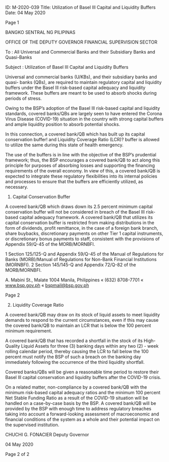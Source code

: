 ID: M-2020-039
Title: Utilization of Basel III Capital and Liquidity Buffers
Date: 04 May 2020

Page 1

BANGKO SENTRAL NG PILIPINAS

OFFICE OF THE DEPUTY GOVERNOR FINANCIAL SUPERVISION SECTOR

To : All Universal and Commercial Banks and their Subsidiary Banks and Quasi-Banks

Subject : Utilization of Basel III Capital and Liquidity Buffers

Universal and commercial banks (U/KBs), and their subsidiary banks and quasi- banks (QBs), are required to maintain regulatory capital and liquidity buffers under the Basel Ill risk-based capital adequacy and liquidity framework. These buffers are meant to be used to absorb shocks during periods of stress.

Owing to the BSP’s adoption of the Basel Ill risk-based capital and liquidity standards, covered banks/QBs are largely seen to have entered the Corona Virus Disease (COVID-19) situation in the country with strong capital buffers and ample liquidity position to absorb potential shocks.

In this connection, a covered bank/QB which has built up its capital conservation buffer! and Liquidity Coverage Ratio (LCR)? buffer is allowed to utilize the same during this state of health emergency.

The use of the buffers is in line with the objective of the BSP’s prudential framework; thus, the BSP encourages a covered bank/QB to act along this principle for purposes of absorbing losses and supporting the financing requirements of the overall economy. In view of this, a covered bank/QB is expected to integrate these regulatory flexibilities into its internal policies and processes to ensure that the buffers are efficiently utilized, as necessary.

1. Capital Conservation Buffer

A covered bank/QB which draws down its 2.5 percent minimum capital conservation buffer will not be considered in breach of the Basel III risk-based capital adequacy framework. A covered bank/QB that utilizes its capital conservation buffer is restricted from making distributions in the form of dividends, profit remittance, in the case of a foreign bank branch, share buybacks, discretionary payments on other Tier 1 capital instruments, or discretionary bonus payments to staff, consistent with the provisions of Appendix 59/Q-45 of the MORB/MORNBFI.

1 Section 125/125-Q and Appendix 59/Q-45 of the Manual of Regulations for Banks (MORB)/Manual of Regulations for Non-Bank Financial Institutions (MORNBFI). 2 Section 145/145-Q and Appendix 72/Q-82 of the MORB/MORNBFI.

A. Mabini St., Malate 1004 Manila, Philippines « (632) 8708-7701 « www.bsp.gov.ph « bspmail@bsp.gov.ph

Page 2

2. Liquidity Coverage Ratio

A covered bank/QB may draw on its stock of liquid assets to meet liquidity demands to respond to the current circumstances, even if this may cause the covered bank/QB to maintain an LCR that is below the 100 percent minimum requirement.

A covered bank/QB that has recorded a shortfall in the stock of its High-Quality Liquid Assets for three (3) banking days within any two (2) - week rolling calendar period, thereby causing the LCR to fall below the 100 percent must notify the BSP of such a breach on the banking day immediately following the occurrence of the third liquidity shortfall.

Covered banks/QBs will be given a reasonable time period to restore their Basel Ill capital conservation and liquidity buffers after the COVID-19 crisis.

On a related matter, non-compliance by a covered bank/QB with the minimum risk-based capital adequacy ratios and the minimum 100 percent Net Stable Funding Ratio as a result of the COVID-19 situation will be handled on a case-by-case basis by the BSP. A covered bank/QB will be provided by the BSP with enough time to address regulatory breaches taking into account a forward-looking assessment of macroeconomic and financial conditions of the system as a whole and their potential impact on the supervised institution.

CHUCHI G. FONACIER Deputy Governor

04 May 2020

Page 2 of 2